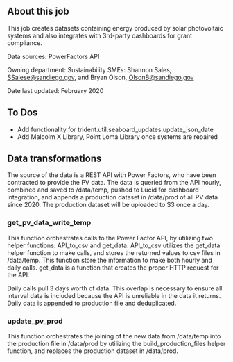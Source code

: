 ## About this job

This job creates datasets containing energy produced by solar photovoltaic systems and also integrates with 3rd-party dashboards for grant compliance.

Data sources: PowerFactors API

Owning department: Sustainability
SMEs: Shannon Sales, SSalese@sandiego.gov, and Bryan Olson, OlsonB@sandiego.gov

Date last updated: February 2020

## To Dos

- Add functionality for trident.util.seaboard_updates.update_json_date
- Add Malcolm X Library, Point Loma Library once systems are repaired

## Data transformations

The source of the data is a REST API with Power Factors, who have been contracted to provide the PV data. The data is queried from the API hourly, combined and saved to /data/temp, pushed to Lucid for dashboard integration, and appends a production dataset in /data/prod of all PV data since 2020. The production dataset will be uploaded to S3 once a day. 

### get_pv_data_write_temp

This function orchestrates calls to the Power Factor API, by utilizing two helper functions: API_to_csv and get_data. API_to_csv utilizes the get_data helper function to make calls, and stores the returned values to csv files in /data/temp. This function store the information to make both hourly and daily calls. get_data is a function that creates the proper HTTP request for the API.

Daily calls pull 3 days worth of data. This overlap is necessary to ensure all interval data is included because the API is unreliable in the data it returns. Daily data is appended to production file and deduplicated.

### update_pv_prod

This function orchestrates the joining of the new data from /data/temp into the production file in /data/prod by utilizing the build_production_files helper function, and replaces the production dataset in /data/prod. 
